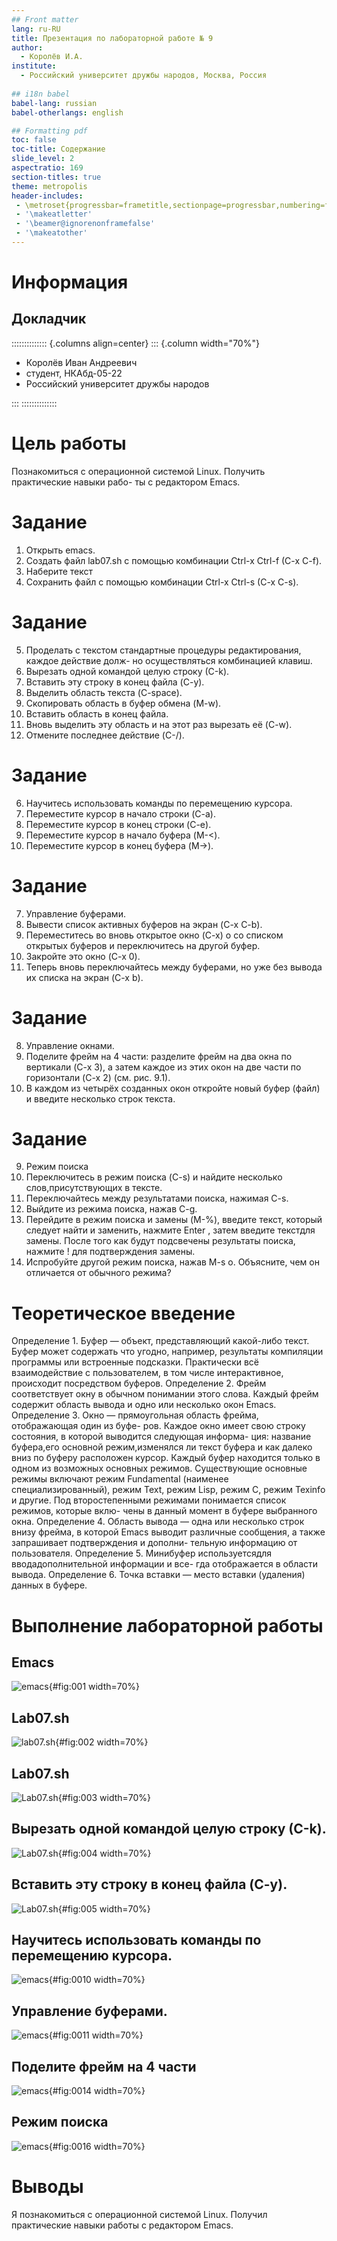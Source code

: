 ```yaml
---
## Front matter
lang: ru-RU
title: Презентация по лабораторной работе № 9
author:
  - Королёв И.А.
institute:
  - Российский университет дружбы народов, Москва, Россия
  
## i18n babel
babel-lang: russian
babel-otherlangs: english

## Formatting pdf
toc: false
toc-title: Содержание
slide_level: 2
aspectratio: 169
section-titles: true
theme: metropolis
header-includes:
 - \metroset{progressbar=frametitle,sectionpage=progressbar,numbering=fraction}
 - '\makeatletter'
 - '\beamer@ignorenonframefalse'
 - '\makeatother'
---
```


# Информация

## Докладчик

:::::::::::::: {.columns align=center}
::: {.column width="70%"}

  * Королёв Иван Андреевич
  * студент, НКАбд-05-22
  * Российский университет дружбы народов

:::
::::::::::::::

# Цель работы

Познакомиться с операционной системой Linux. Получить практические навыки рабо- ты с редактором Emacs.

# Задание

1. Открыть emacs. 
2. Создать файл lab07.sh с помощью комбинации Ctrl-x Ctrl-f (C-x C-f). 
3. Наберите текст
4. Сохранить файл с помощью комбинации Ctrl-x Ctrl-s (C-x C-s). 

# Задание

5. Проделать с текстом стандартные процедуры редактирования, каждое действие долж- но осуществляться комбинацией клавиш. 
  1. Вырезать одной командой целую строку (С-k). 
  2. Вставить эту строку в конец файла (C-y). 
  3. Выделить область текста (C-space). 
  4. Скопировать область в буфер обмена (M-w). 
  5. Вставить область в конец файла. 
  6. Вновь выделить эту область и на этот раз вырезать её (C-w). 
  7. Отмените последнее действие (C-/). 
  
# Задание
  
6. Научитесь использовать команды по перемещению курсора. 
  1. Переместите курсор в начало строки (C-a). 
  2. Переместите курсор в конец строки (C-e). 
  3. Переместите курсор в начало буфера (M-<). 
  4. Переместите курсор в конец буфера (M->). 
  
# Задание
  
7. Управление буферами. 
  1. Вывести список активных буферов на экран (C-x C-b).
  2. Переместитесь во вновь открытое окно (C-x) o со списком открытых буферов и переключитесь на другой буфер. 
  3. Закройте это окно (C-x 0). 
  4. Теперь вновь переключайтесь между буферами, но уже без вывода их списка на экран (C-x b). 

# Задание

8. Управление окнами. 
  1. Поделите фрейм на 4 части: разделите фрейм на два окна по вертикали (C-x 3), а затем каждое из этих окон на две части по горизонтали (C-x 2) (см. рис. 9.1).
  2. В каждом из четырёх созданных окон откройте новый буфер (файл) и введите несколько строк текста. 

# Задание

9. Режим поиска 
  1. Переключитесь в режим поиска (C-s) и найдите несколько слов,присутствующих в тексте. 
  2. Переключайтесь между результатами поиска, нажимая C-s. 
  3. Выйдите из режима поиска, нажав C-g. 
  4. Перейдите в режим поиска и замены (M-%), введите текст, который следует найти и заменить, нажмите Enter , затем введите текстдля замены. После того как будут подсвечены результаты поиска, нажмите ! для подтверждения замены. 
  5. Испробуйте другой режим поиска, нажав M-s o. Объясните, чем он отличается от обычного режима?

# Теоретическое введение

Определение 1. Буфер — объект, представляющий какой-либо текст.
Буфер может содержать что угодно, например, результаты компиляции программы или встроенные подсказки. Практически всё взаимодействие с пользователем, в том числе интерактивное, происходит посредством буферов.
Определение 2. Фрейм соответствует окну в обычном понимании этого слова. Каждый фрейм содержит область вывода и одно или несколько окон Emacs.
Определение 3. Окно — прямоугольная область фрейма, отображающая один из буфе- ров.
Каждое окно имеет свою строку состояния, в которой выводится следующая информа- ция: название буфера,его основной режим,изменялся ли текст буфера и как далеко вниз по буферу расположен курсор. Каждый буфер находится только в одном из возможных основных режимов. Существующие основные режимы включают режим Fundamental (наименее специализированный), режим Text, режим Lisp, режим С, режим Texinfo и другие. Под второстепенными режимами понимается список режимов, которые вклю- чены в данный момент в буфере выбранного окна.
Определение 4. Область вывода — одна или несколько строк внизу фрейма, в которой Emacs выводит различные сообщения, а также запрашивает подтверждения и дополни- тельную информацию от пользователя.
Определение 5. Минибуфер используетсядля вводадополнительной информации и все- гда отображается в области вывода.
Определение 6. Точка вставки — место вставки (удаления) данных в буфере.

# Выполнение лабораторной работы

## Emacs

![emacs](image/1.png){#fig:001 width=70%}

## Lab07.sh

![lab07.sh](image/2.png){#fig:002 width=70%}

## Lab07.sh

![Lab07.sh](image/4.png){#fig:003 width=70%}

## Вырезать одной командой целую строку (С-k). 

![Lab07.sh](image/5.png){#fig:004 width=70%}

## Вставить эту строку в конец файла (C-y).

![Lab07.sh](image/6.png){#fig:005 width=70%}

## Научитесь использовать команды по перемещению курсора. 

![emacs](image/11.png){#fig:0010 width=70%}

## Управление буферами. 

![emacs](image/12.png){#fig:0011 width=70%}

## Поделите фрейм на 4 части

![emacs](image/18.png){#fig:0014 width=70%}

## Режим поиска

![emacs](image/20.png){#fig:0016 width=70%}

# Выводы

Я познакомиться с операционной системой Linux. Получил практические навыки работы с редактором Emacs.

